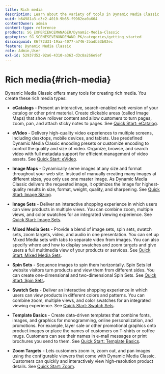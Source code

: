 ```yaml
---
title: Rich media
description: Learn about the variety of tools in Dynamic Media Classic that can help you create rich media.
uuid: b64981a3-c3c2-4010-9b65-f9982ea0a664
contentOwner: admin
content-type: reference
products: SG_EXPERIENCEMANAGER/Dynamic-Media-Classic
geptopics: SG_SCENESEVENONDEMAND_PK/categories/getting_started
discoiquuid: 86f72d31-19aa-4077-a746-2badb53b02ec
feature: Dynamic Media Classic
role: Admin,User
exl-id: 52937d52-92a6-4310-a363-d3c8a266e9ef
---
```

# Rich media{#rich-media}

Dynamic Media Classic offers many tools for creating rich media. You create these rich media types:

* **eCatalogs** - Present an interactive, search-enabled web version of your catalog or other print material. Create clickable areas (called Image Maps) that show rollover content and allow customers to turn pages, zoom, pan, and attach sticky notes to pages. 
    See [Quick Start: eCatalog](/help/quick-start-ecatalog.md).

* **eVideo** - Delivery high-quality video experiences to multiple screens, including desktops, mobile devices, and tablets. Use predefined Dynamic Media Classic encoding presets or customize encoding to control the quality and size of video. Organize, browse, and search video with full metadata support for efficient management of video assets.
    See [Quick Start: eVideo](/help/quick-start-video.md).

* **Image Maps** - Dynamically serve images at any size and format throughout your web site. Instead of manually creating many images at different sizes, you only use one master image. As Dynamic Media Classic delivers the requested image, it optimizes the image for highest-quality results in size, format, weight, quality, and sharpening.
    See [Quick Start: Image Sizing](/help/quick-start-image-sizing.md).

* **Image Sets** - Deliver an interactive shopping experience in which users can view products in multiple views. You can combine zoom, multiple views, and color swatches for an integrated viewing experience.
    See [Quick Start: Image Sets](/help/quick-start-image-sets.md).

* **Mixed Media Sets** - Provide a blend of image sets, spin sets, swatch sets, zoom targets, video, and audio in one presentation. You can set up Mixed Media sets with tabs to separate video from images. You can also specify where and how to display swatches and zoom targets and give users a full multimedia view of your products or services.
    See [Quick Start: Mixed Media Sets](/help/quick-start-mixed-media-sets.md).

* **Spin Sets** - Sequence images to spin them horizontally. Spin Sets let website visitors turn products and view them from different sides. You can create one-dimensional and two-dimensional Spin Sets.
    See [Quick Start: Spin Sets](/help/quick-start-spin-sets.md).

* **Swatch Sets** - Deliver an interactive shopping experience in which users can view products in different colors and patterns. You can combine zoom, multiple views, and color swatches for an integrated viewing experience.
    See [Quick Start: Swatch Sets](/help/quick-start-swatch-sets.md).

* **Template Basics** - Create data-driven templates that combine fonts, images, and graphics for monogramming, online personalization, and promotions. For example, layer sale or other promotional graphics onto product images or place the names of customers on T-shirts or coffee mugs. Customers can see their names in e-mail messages or print brochures you send to them.
    See [Quick Start: Template Basics](/help/quick-start-template-basics.md).

* **Zoom Targets** - Lets customers zoom in, zoom out, and pan images using the configurable viewers that come with Dynamic Media Classic. Customers can quickly and interactively view high-resolution product details.
    See [Quick Start: Zoom](/help/quick-start-zoom.md).
